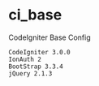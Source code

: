 ci_base
=======

CodeIgniter Base Config


    CodeIgniter 3.0.0
    IonAuth 2
    BootStrap 3.3.4
    jQuery 2.1.3

